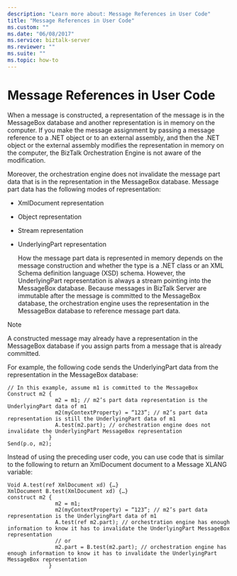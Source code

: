 ```yaml
---
description: "Learn more about: Message References in User Code"
title: "Message References in User Code"
ms.custom: ""
ms.date: "06/08/2017"
ms.service: biztalk-server
ms.reviewer: ""
ms.suite: ""
ms.topic: how-to
---
```

# Message References in User Code
When a message is constructed, a representation of the message is in the MessageBox database and another representation is in memory on the computer. If you make the message assignment by passing a message reference to a .NET object or to an external assembly, and then the .NET object or the external assembly modifies the representation in memory on the computer, the BizTalk Orchestration Engine is not aware of the modification.  
  
 Moreover, the orchestration engine does not invalidate the message part data that is in the representation in the MessageBox database. Message part data has the following modes of representation:  
  
- XmlDocument representation  
  
- Object representation  
  
- Stream representation  
  
- UnderlyingPart representation  
  
  How the message part data is represented in memory depends on the message construction and whether the type is a .NET class or an XML Schema definition language (XSD) schema. However, the UnderlyingPart representation is always a stream pointing into the MessageBox database. Because messages in BizTalk Server are immutable after the message is committed to the MessageBox database, the orchestration engine uses the representation in the MessageBox database to reference message part data.  
  
> [!NOTE]
>  A constructed message may already have a representation in the MessageBox database if you assign parts from a message that is already committed.  
  
 For example, the following code sends the UnderlyingPart data from the representation in the MessageBox database:  
  
```  
// In this example, assume m1 is committed to the MessageBox  
Construct m2 {   
               m2 = m1; // m2’s part data representation is the UnderlyingPart data of m1  
               m2(myContextProperty) = “123”; // m2’s part data representation is still the UnderlyingPart data of m1  
               A.test(m2.part); // orchestration engine does not invalidate the UnderlyingPart MessageBox representation  
             }  
Send(p.o, m2);  
```  
  
 Instead of using the preceding user code, you can use code that is similar to the following to return an XmlDocument document to a Message XLANG variable:  
  
```  
Void A.test(ref XmlDocument xd) {…}  
XmlDocument B.test(XmlDocument xd) {…}  
construct m2 {  
               m2 = m1;  
               m2(myContextProperty) = “123”; // m2’s part data representation is the UnderlyingPart data of m1  
               A.test(ref m2.part); // orchestration engine has enough information to know it has to invalidate the UnderlyingPart MessageBox representation  
               // or  
               m2.part = B.test(m2.part); // orchestration engine has enough information to know it has to invalidate the UnderlyingPart MessageBox representation  
             }  
```
